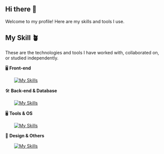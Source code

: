 ## Hi there 👋
Welcome to my profile! Here are my skills and tools I use.

## My Skill 🪴
These are the technologies and tools I have worked with, collaborated on, or studied independently.


🖥️ **Front-end** 

　　[![My Skills](https://skillicons.dev/icons?i=html,css,js,jquery,sass,tailwind,bootstrap,vite,vue)](https://skillicons.dev)   

🛠️ **Back-end & Database** 

　　[![My Skills](https://skillicons.dev/icons?i=php,laravel,mysql,nodejs)](https://skillicons.dev)  

🖥️ **Tools & OS**  

　　[![My Skills](https://skillicons.dev/icons?i=git,github,npm,linux,ubuntu,windows,vscode)](https://skillicons.dev)  

🎨 **Design & Others**  

　　[![My Skills](https://skillicons.dev/icons?i=figma,notion,ps,ai,discord)](https://skillicons.dev)  






<!--
**Lainieeeee/Lainieeeee** is a ✨ _special_ ✨ repository because its `README.md` (this file) appears on your GitHub profile.

Here are some ideas to get you started:

- 🔭 I’m currently working on ...
- 🌱 I’m currently learning ...
- 👯 I’m looking to collaborate on ...
- 🤔 I’m looking for help with ...
- 💬 Ask me about ...
- 📫 How to reach me: ...
- 😄 Pronouns: ...
- ⚡ Fun fact: ...
-->
